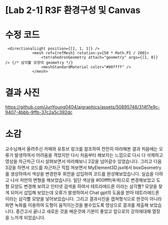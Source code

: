 # [Lab 2-1] R3F 환경구성 및 Canvas

# 수정 코드
```
 <directionalLight position={[1, 1, 1]} />
            <mesh ref={refMesh} rotation-y={50 * Math.PI / 200}>
                <tetrahedronGeometry attach="geometry" args={[1, 0]} /> {/* 삼각뿔 모양의 geometry */}
                <meshStandardMaterial color="#00ffff" />
            </mesh>
```

# 결과 사진


https://github.com/JunYoung0404/aigraphics/assets/50895748/314f7e9c-9407-4bbb-9ffb-37c2a5c392dc


# 소감
교수님께서 올려주신 카페와 유튜브 링크를 참조하여 천천히 따라해본 결과 처음에는 오류가 발생하여서 어려움을 격었지만 다시 처음부터 해보자는 느낌으로 다시 다 삭제하고 영상을 차근차근 다시 살펴보면서
따라해보니 2강을 넘어갈수 있었습니다. 그리고 다음 3강을 하면서 코드를 차근차근 직접 쳐보면서 MyElement3D.jsx에서 boxGeometry를 생성하여서 색상을 변경한후 회전을 삽입하여 코드를 완성해보았습니다.
실습을 다하고 나서 저만의 변형을 해보았습니다. 일단 색상을 #00ffff(옥색)으로 변경해보았고 도형 모양도 변경해 보려고 인터넷 검색을 하여서 테트라에드론 이라는 삼각뿔? 모양을 찾게 되어서 삽입해 보았는데 오류가 발생하여서
Chat gpt의 도움을 받아 테트라에드론이라는 삼각뿔 모양을 넣어보았습니다. 그리고 결과사진을 캡쳐형식으로 한것이 아니라 화면 녹화를 이용하여 도형이 움직이는것을 볼수있도록 영상으로 결과를 제출해 보았습니다.
중간고사 끝나고 새로운 것을 배운것에 기분이 좋았고 앞으로의 강의에대해 열정을 느끼게 되었습니다. 
